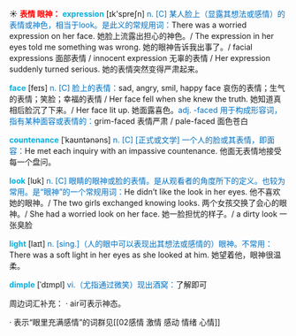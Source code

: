 ☀ <font color="red">**表情 眼神：**</font>
<font color="sky blue">**expression**</font> [ɪk'spreʃn] 
<font color="#0070c0">n. [C] 某人脸上（显露其想法或感情）的表情或神色，相当于look。是此义的常规用词：</font>There was a worried expression on her face. 她脸上流露出担心的神色。/ The expression in her eyes told me something was wrong. 她的眼神告诉我出事了。/ facial expressions 面部表情 / innocent expression 无辜的表情 / Her expression suddenly turned serious. 她的表情突然变得严肃起来。

<font color="sky blue">**face**</font> [feɪs] 
<font color="#0070c0">n. [C] 脸上的表情：</font>sad, angry, smil, happy face 哀伤的表情；生气的表情；笑脸；幸福的表情 / Her face fell when she knew the truth. 她知道真相后脸沉了下来。/ Her face lit up. 她面露喜色。<font color="#0070c0">adj. -faced 用于构成形容词，指有某种面容或表情的：</font>grim-faced 表情严肃 / pale-faced 面色苍白
           
<font color="sky blue">**countenance**</font> [ˈkaʊntənəns]
<font color="#0070c0">n. [C] [正式或文学] 一个人的脸或其表情，即面容：</font>He met each inquiry with an impassive countenance. 他面无表情地接受每一个盘问。

<font color="sky blue">**look**</font> [lʊk] 
<font color="#0070c0">n. [C] 眼睛的眼神或脸的表情。是从观看者的角度所下的定义。也较为常用。是“眼神”的一个常规用词：</font>He didn’t like the look in her eyes. 他不喜欢她的眼神。/ The two girls exchanged knowing looks. 两个女孩交换了会心的眼神。/ She had a worried look on her face. 她一脸担忧的样子。/ a dirty look 一张臭脸 

<font color="sky blue">**light**</font> [laɪt] 
<font color="#0070c0">n. [sing.]（人的眼中可以表现出其想法或感情的）眼神。不常用：</font>There was a soft light in her eyes as she looked at him. 她望着他，眼神很温柔。
           
<font color="sky blue">**dimple**</font> [ˈdɪmpl]
<font color="#0070c0">vi.（尤指通过微笑）现出酒窝：</font>了解即可

周边词汇补充：
· air可表示神态。

· 表示“眼里充满感情”的词群见[[02感情 激情 感动 情绪 心情]]

